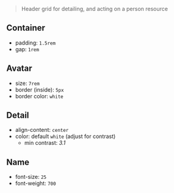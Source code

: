 > Header grid for detailing, and acting on a person resource

## Container

- padding: `1.5rem`
- gap: `1rem`

## Avatar

- size: `7rem`
- border (inside): `5px`
- border color: `white`

## Detail

- align-content: `center`
- color: default `white` (adjust for contrast)
  - min contrast: _3.1_

## Name

- font-size: `25`
- font-weight: `700`
